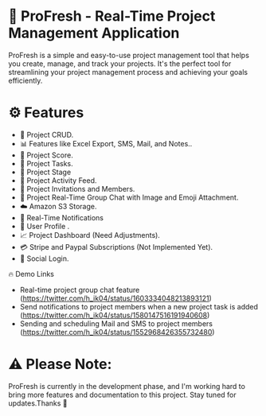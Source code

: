 # 🚀 ProFresh - Real-Time Project Management Application

ProFresh is a simple and easy-to-use project management tool that helps you create, manage, and track your projects. It's the perfect tool for streamlining your project management process and achieving your goals efficiently.

# ⚙️ Features

- 💼 Project CRUD.
- 📊 Features like Excel Export, SMS, Mail, and Notes..
- 🎯 Project Score.
- 📝 Project Tasks.
- 🚀 Project Stage
- 🚦 Project Activity Feed.
- 💌 Project Invitations and Members.
- 💬 Project Real-Time Group Chat with Image and Emoji Attachment.
- ☁️ Amazon S3 Storage.
- 📢 Real-Time Notifications
- 👤 User Profile .
- 📈 Project Dashboard (Need Adjustments).
- 💳 Stripe and Paypal Subscriptions (Not Implemented Yet).
- 🔑 Social Login.

🔥 Demo Links
- Real-time project group chat feature (https://twitter.com/h_ik04/status/1603334048213893121)
- Send notifications to project members when a new project task is added (https://twitter.com/h_ik04/status/1580147516191940608)
- Sending and scheduling Mail and SMS to project members (https://twitter.com/h_ik04/status/1552968426355732480)


# ⚠️ Please Note: 
  ProFresh is currently in the development phase, and I'm working hard to bring more features and documentation to this project. Stay tuned for updates.Thanks 🙏


